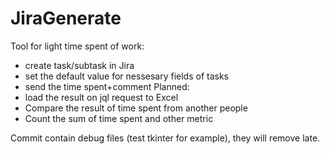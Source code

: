 # JiraGenerate
Tool for light time spent of work:
 - create task/subtask in Jira
 - set the default value for nessesary fields of tasks
 - send the time spent+comment
 Planned:
 - load the result on jql request to Excel
 - Compare the result of time spent from another people
 - Count the sum of time spent and other metric
 
 Commit contain debug files (test tkinter for example), they will remove late.
